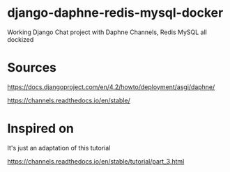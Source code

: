 # django-daphne-redis-mysql-docker
Working Django Chat project with Daphne Channels, Redis MySQL all dockized

# Sources

https://docs.djangoproject.com/en/4.2/howto/deployment/asgi/daphne/

https://channels.readthedocs.io/en/stable/

# Inspired on

It's just an adaptation of this tutorial

https://channels.readthedocs.io/en/stable/tutorial/part_3.html